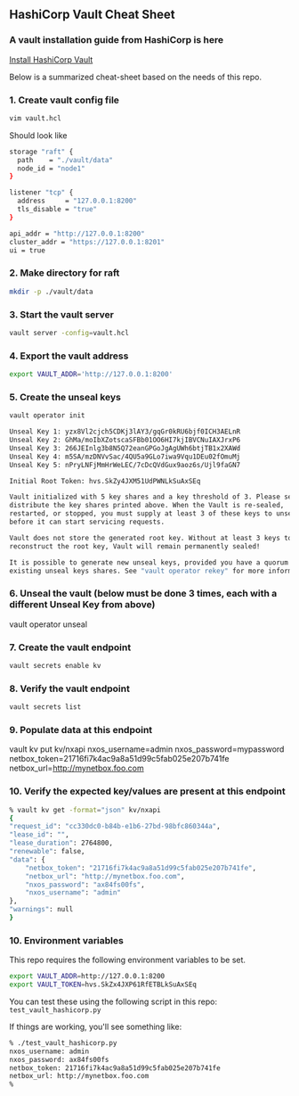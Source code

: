 ## HashiCorp Vault Cheat Sheet

### A vault installation guide from HashiCorp is here

[Install HashiCorp Vault](https://learn.hashicorp.com/tutorials/vault/getting-started-install)

Below is a summarized cheat-sheet based on the needs of this repo.

### 1. Create vault config file

```bash
vim vault.hcl
```

Should look like

```bash
storage "raft" {
  path    = "./vault/data"
  node_id = "node1"
}

listener "tcp" {
  address     = "127.0.0.1:8200"
  tls_disable = "true"
}

api_addr = "http://127.0.0.1:8200"
cluster_addr = "https://127.0.0.1:8201"
ui = true
```

### 2. Make directory for raft

```bash
mkdir -p ./vault/data
```

### 3. Start the vault server

```bash
vault server -config=vault.hcl
```

### 4. Export the vault address

```bash
export VAULT_ADDR='http://127.0.0.1:8200'
```

### 5. Create the unseal keys

```bash
vault operator init

Unseal Key 1: yzx8Vl2cjch5CDKj3lAY3/gqGr0kRU6bjf0ICH3AELnR
Unseal Key 2: GhMa/moIbXZotscaSFBb01OO6HI7kjIBVCNuIAXJrxP6
Unseal Key 3: 266JEInlg3b8N5Q72eanGPGoJgAgUWh6btjTB1x2XAWd
Unseal Key 4: m5SA/mzDNVvSac/4QU5a9GLo7iwa9Vqu1DEu02fOmuMj
Unseal Key 5: nPryLNFjMmHrWeLEC/7cDcQVdGux9aoz6s/Ujl9faGN7

Initial Root Token: hvs.SkZy4JXM51UdPWNLkSuAxSEq

Vault initialized with 5 key shares and a key threshold of 3. Please securely
distribute the key shares printed above. When the Vault is re-sealed,
restarted, or stopped, you must supply at least 3 of these keys to unseal it
before it can start servicing requests.

Vault does not store the generated root key. Without at least 3 keys to
reconstruct the root key, Vault will remain permanently sealed!

It is possible to generate new unseal keys, provided you have a quorum of
existing unseal keys shares. See "vault operator rekey" for more information.
```


### 6. Unseal the vault (below must be done 3 times, each with a different Unseal Key from above)

vault operator unseal


### 7. Create the vault endpoint

```bash
vault secrets enable kv
```

### 8. Verify the vault endpoint

```bash
vault secrets list
```

### 9. Populate data at this endpoint

vault kv put kv/nxapi nxos_username=admin nxos_password=mypassword netbox_token=21716fi7k4ac9a8a51d99c5fab025e207b741fe netbox_url=http://mynetbox.foo.com

### 10. Verify the expected key/values are present at this endpoint

```bash
% vault kv get -format="json" kv/nxapi
{
"request_id": "cc330dc0-b84b-e1b6-27bd-98bfc860344a",
"lease_id": "",
"lease_duration": 2764800,
"renewable": false,
"data": {
    "netbox_token": "21716fi7k4ac9a8a51d99c5fab025e207b741fe",
    "netbox_url": "http://mynetbox.foo.com",
    "nxos_password": "ax84fs00fs",
    "nxos_username": "admin"
},
"warnings": null
}
```

### 10. Environment variables

This repo requires the following environment variables to be set.

```bash
export VAULT_ADDR=http://127.0.0.1:8200
export VAULT_TOKEN=hvs.SkZx4JXP61RfETBLkSuAxSEq
```

You can test these using the following script in this repo: ``test_vault_hashicorp.py``

If things are working, you'll see something like:

```bash
% ./test_vault_hashicorp.py
nxos_username: admin
nxos_password: ax84fs00fs
netbox_token: 21716fi7k4ac9a8a51d99c5fab025e207b741fe
netbox_url: http://mynetbox.foo.com
% 
```